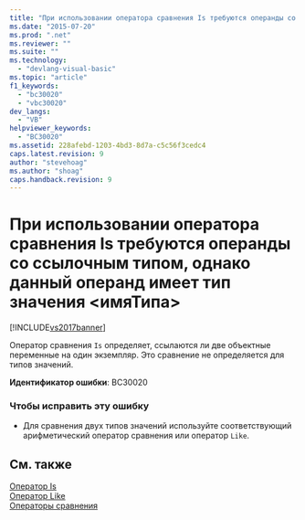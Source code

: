 ```yaml
---
title: "При использовании оператора сравнения Is требуются операнды со ссылочным типом, однако данный операнд имеет тип значения &lt;имяТипа&gt; | Microsoft Docs"
ms.date: "2015-07-20"
ms.prod: ".net"
ms.reviewer: ""
ms.suite: ""
ms.technology: 
  - "devlang-visual-basic"
ms.topic: "article"
f1_keywords: 
  - "bc30020"
  - "vbc30020"
dev_langs: 
  - "VB"
helpviewer_keywords: 
  - "BC30020"
ms.assetid: 228afebd-1203-4bd3-8d7a-c5c56f3cedc4
caps.latest.revision: 9
author: "stevehoag"
ms.author: "shoag"
caps.handback.revision: 9
---
```

# При использовании оператора сравнения Is требуются операнды со ссылочным типом, однако данный операнд имеет тип значения &lt;имяТипа&gt;
[!INCLUDE[vs2017banner](../../../visual-basic/includes/vs2017banner.md)]

Оператор сравнения `Is` определяет, ссылаются ли две объектные переменные на один экземпляр.  Это сравнение не определяется для типов значений.  
  
 **Идентификатор ошибки**: BC30020  
  
### Чтобы исправить эту ошибку  
  
-   Для сравнения двух типов значений используйте соответствующий арифметический оператор сравнения или оператор `Like`.  
  
## См. также  
 [Оператор Is](../../../visual-basic/language-reference/operators/is-operator.md)   
 [Оператор Like](../../../visual-basic/language-reference/operators/like-operator.md)   
 [Операторы сравнения](../../../visual-basic/language-reference/operators/comparison-operators.md)